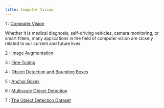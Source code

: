 ```yaml
---
title: Computer Vision
---
```


1
: [Computer Vision](https://d2l.ai/chapter_computer-vision/index.html)

Whether it is medical diagnosis, self-driving vehicles, camera monitoring, or smart filters, many applications in the field of computer vision are closely related to our current and future lives

2
: [Image Augmentation](https://d2l.ai/chapter_computer-vision/image-augmentation.html)

3
: [Fine-Tuning](https://d2l.ai/chapter_computer-vision/fine-tuning.html)

4
: [Object Detection and Bounding Boxes](https://d2l.ai/chapter_computer-vision/bounding-box.html)

5
: [Anchor Boxes](https://d2l.ai/chapter_computer-vision/anchor.html)

6
: [Multiscale Object Detection](https://d2l.ai/chapter_computer-vision/multiscale-object-detection.html)

7
: [The Object Detection Dataset](https://d2l.ai/chapter_computer-vision/object-detection-dataset.html)